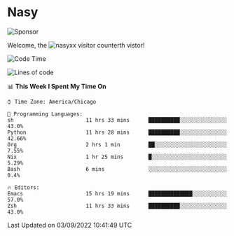 # Nasy

<!--
<p align="center">
<img height="200" src="https://github-readme-stats.vercel.app/api?username=nasyxx&count_private=true&show_icons=true&theme=dracula&include_all_commits=true"/>
<img height="200" src="https://github-readme-stats.vercel.app/api/top-langs/?username=nasyxx&theme=dracula&hide=html,jupyter+notebook&count_private=true&show_icons=true"/>
</p>

  
----------------
-->

![Sponsor](https://img.shields.io/static/v1.svg?label=Sponsor&message=%E2%9D%A4&logo=GitHub&style=flat&color=pink)
 
Welcome, the ![nasyxx visitor counter](https://count.getloli.com/get/@nasyxx?theme=rule34)th vistor!
 
<!--START_SECTION:waka-->
![Code Time](http://img.shields.io/badge/Code%20Time-2%2C607%20hrs%2041%20mins-blue)

![Lines of code](https://img.shields.io/badge/From%20Hello%20World%20I%27ve%20Written-5%20Million%20lines%20of%20code-blue)

📊 **This Week I Spent My Time On** 

```text
⌚︎ Time Zone: America/Chicago

💬 Programming Languages: 
sh                       11 hrs 33 mins      ██████████░░░░░░░░░░░░░░░   43.0% 
Python                   11 hrs 28 mins      ██████████░░░░░░░░░░░░░░░   42.66% 
Org                      2 hrs 1 min         ██░░░░░░░░░░░░░░░░░░░░░░░   7.55% 
Nix                      1 hr 25 mins        █░░░░░░░░░░░░░░░░░░░░░░░░   5.29% 
Bash                     6 mins              ░░░░░░░░░░░░░░░░░░░░░░░░░   0.4%

🔥 Editors: 
Emacs                    15 hrs 19 mins      ██████████████░░░░░░░░░░░   57.0% 
Zsh                      11 hrs 33 mins      ██████████░░░░░░░░░░░░░░░   43.0%

```


 Last Updated on 03/09/2022 10:41:49 UTC
<!--END_SECTION:waka-->

<!-- ![visitors](https://visitor-badge.laobi.icu/badge?page_id=nasyxx.nasyxx) -->
